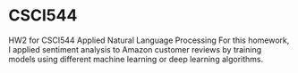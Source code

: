 # CSCI544
HW2 for CSCI544 Applied Natural Language Processing
For this homework, I applied sentiment analysis to Amazon customer reviews by training models using different machine learning or deep learning algorithms.
